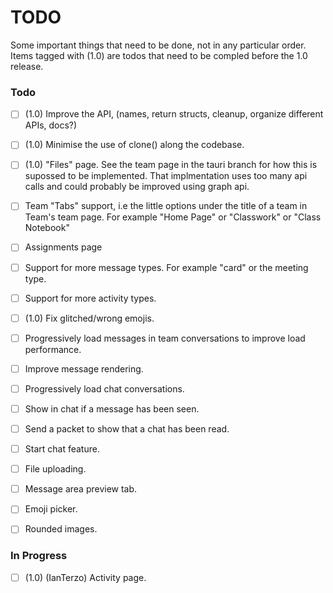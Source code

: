 # TODO

Some important things that need to be done, not in any particular order. Items tagged with (1.0) are todos that need to be compled before the 1.0 release.

### Todo

- [ ] (1.0) Improve the API, (names, return structs, cleanup, organize different APIs, docs?)
- [ ] (1.0) Minimise the use of clone() along the codebase.

- [ ] (1.0) "Files" page. See the team page in the tauri branch for how this is supossed to be implemented. That implmentation uses too many api calls and could probably be improved using graph api.
- [ ] Team "Tabs" support, i.e the little options under the title of a team in Team's team page. For example "Home Page" or "Classwork" or "Class Notebook"
- [ ] Assignments page
- [ ] Support for more message types. For example "card" or the meeting type.
- [ ] Support for more activity types.
- [ ] (1.0) Fix glitched/wrong emojis.
- [ ] Progressively load messages in team conversations to improve load performance.
- [ ] Improve message rendering.
- [ ] Progressively load chat conversations.
- [ ] Show in chat if a message has been seen.
- [ ] Send a packet to show that a chat has been read.
- [ ] Start chat feature.
- [ ] File uploading.
- [ ] Message area preview tab.
- [ ] Emoji picker.
- [ ] Rounded images.

### In Progress

- [ ] (1.0) (IanTerzo) Activity page.
